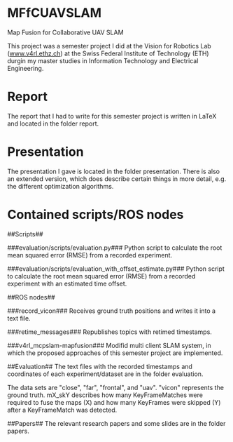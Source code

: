 # MFfCUAVSLAM #
Map Fusion for Collaborative UAV SLAM

This project was a semester project I did at the Vision for Robotics Lab (www.v4rl.ethz.ch) at the Swiss Federal Institute of Technology (ETH) durgin my master studies in Information Technology and Electrical Engineering.

# Report #
The report that I had to write for this semester project is written in LaTeX and located in the folder report.

# Presentation #
The presentation I gave is located in the folder presentation. There is also an extended version, which does describe certain things in more detail, e.g. the different optimization algorithms.

# Contained scripts/ROS nodes #

##Scripts##

###evaluation/scripts/evaluation.py###
Python script to calculate the root mean squared error (RMSE) from a recorded experiment.

###evaluation/scripts/evaluation_with_offset_estimate.py###
Python script to calculate the root mean squared error (RMSE) from a recorded experiment with an estimated time offset.

##ROS nodes##

###record_vicon###
Receives ground truth positions and writes it into a text file.

###retime_messages###
Republishes topics with retimed timestamps.

###v4rl_mcpslam-mapfusion###
Modifid multi client SLAM system, in which the proposed approaches of this semester project are implemented.

##Evaluation##
The text files with the recorded timestamps and coordinates of each experiment/dataset are in the folder evaluation.

The data sets are "close", "far", "frontal", and "uav". "vicon" represents the ground truth. mX_skY describes how many KeyFrameMatches were required to fuse the maps (X) and how many KeyFrames were skipped (Y) after a KeyFrameMatch was detected.

##Papers##
The relevant research papers and some slides are in the folder papers.

